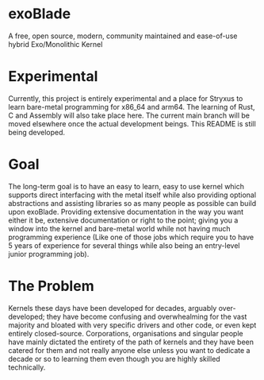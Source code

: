 # exoBlade
A free, open source, modern, community maintained and ease-of-use hybrid Exo/Monolithic Kernel

# Experimental
Currently, this project is entirely experimental and a place for Stryxus to learn bare-metal programming for x86_64 and arm64. The learning of Rust, C and Assembly will also take place here. The current main branch will be moved elsewhere once the actual development beings.
This README is still being developed.

# Goal
The long-term goal is to have an easy to learn, easy to use kernel which supports direct interfacing with the metal itself while also providing optional abstractions and assisting libraries so as many people as possible can build upon exoBlade. Providing extensive documentation in the way you want either it be, extensive documentation or right to the point; giving you a window into the kernel and bare-metal world while not having much programming experience (Like one of those jobs which require you to have 5 years of experience for several things while also being an entry-level junior programming job).

# The Problem
Kernels these days have been developed for decades, arguably over-developed; they have become confusing and overwhealming for the vast majority and bloated with very specific drivers and other code, or even kept entirely closed-source. Corporations, organisations and singular people have mainly dictated the entirety of the path of kernels and they have been catered for them and not really anyone else unless you want to dedicate a decade or so to learning them even though you are highly skilled technically.
